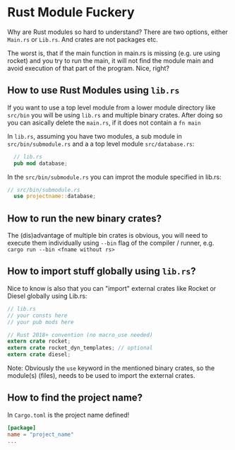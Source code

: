 # Rust Module Fuckery
Why are Rust modules so hard to understand? There are two options, either `Main.rs` or `Lib.rs`. And crates are not packages etc. 

The worst is, that if the main function in main.rs is missing (e.g. ure using rocket) and you try to run the main, it will not find the module main and avoid execution of that part of the program. Nice, right?

## How to use Rust Modules using `lib.rs`
If you want to use a top level module from a lower module directory like `src/bin` you will be using `lib.rs` and multiple binary crates. After doing so you can asically delete the `main.rs`, if it does not contain a `fn main`

In `lib.rs`, assuming you have two modules, a sub module in `src/bin/submodule.rs` and a a top level module `src/database.rs`:
```rust
  // lib.rs
  pub mod database;
```

In the `src/bin/submodule.rs` you can improt the module specified in lib.rs:
```rust
// src/bin/submodule.rs
  use projectname::database;
```

## How to run the new binary crates?
The (dis)advantage of multiple bin crates is obvious, you will need to execute them individually using `--bin` flag of the compiler / runner, e.g. `cargo run --bin <fname without rs>`

## How to import stuff globally using `lib.rs`?
Nice to know is also that you can "import" external crates like Rocket or Diesel globally using Lib.rs:
```rust
// lib.rs
// your consts here
// your pub mods here

// Rust 2018+ convention (no macro_use needed)
extern crate rocket;
extern crate rocket_dyn_templates; // optional
extern crate diesel;
```
Note: Obviously the `use` keyword in the mentioned binary crates, so the module(s) (files), needs to be used to import the external crates.  

## How to find the project name?
In `Cargo.toml` is the project name defined!
```toml
[package]
name = "project_name"
...
```

